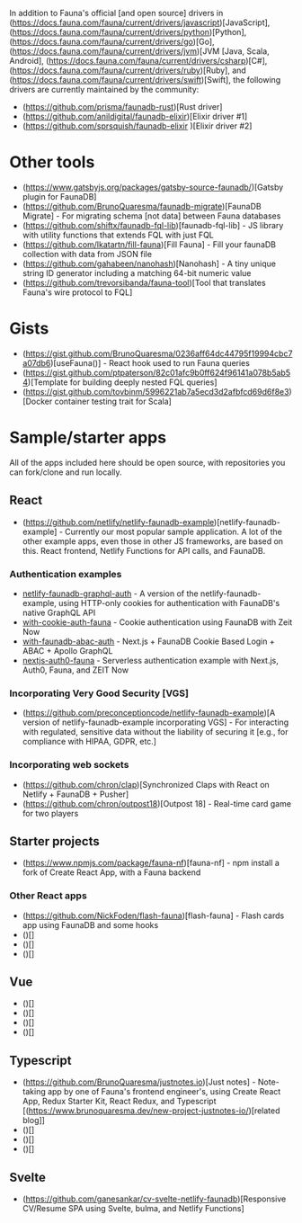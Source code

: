 
In addition to Fauna's official [and open source] drivers in (https://docs.fauna.com/fauna/current/drivers/javascript)[JavaScript], (https://docs.fauna.com/fauna/current/drivers/python)[Python], (https://docs.fauna.com/fauna/current/drivers/go)[Go], (https://docs.fauna.com/fauna/current/drivers/jvm)[JVM [Java, Scala, Android], (https://docs.fauna.com/fauna/current/drivers/csharp)[C#], (https://docs.fauna.com/fauna/current/drivers/ruby)[Ruby], and (https://docs.fauna.com/fauna/current/drivers/swift)[Swift], the following drivers are currently maintained by the community:

* (https://github.com/prisma/faunadb-rust)[Rust driver]
* (https://github.com/anildigital/faunadb-elixir)[Elixir driver #1]
* (https://github.com/sprsquish/faunadb-elixir )[Elixir driver #2] 

# Other tools

* (https://www.gatsbyjs.org/packages/gatsby-source-faunadb/)[Gatsby plugin for FaunaDB]
* (https://github.com/BrunoQuaresma/faunadb-migrate)[FaunaDB Migrate] - For migrating schema [not data] between Fauna databases 
* (https://github.com/shiftx/faunadb-fql-lib)[faunadb-fql-lib] - JS library with utility functions that extends FQL with just FQL
* (https://github.com/lkatartn/fill-fauna)[Fill Fauna] - Fill your faunaDB collection with data from JSON file
* (https://github.com/gahabeen/nanohash)[Nanohash] - A tiny unique string ID generator including a matching 64-bit numeric value
* (https://github.com/trevorsibanda/fauna-tool)[Tool that translates Fauna's wire protocol to FQL] 

# Gists

* (https://gist.github.com/BrunoQuaresma/0236aff64dc44795f19994cbc7a07db6)[useFauna()] - React hook used to run Fauna queries
* (https://gist.github.com/ptpaterson/82c01afc9b0ff624f96141a078b5ab54)[Template for building deeply nested FQL queries] 
* (https://gist.github.com/tovbinm/5996221ab7a5ecd3d2afbfcd69d6f8e3)[Docker container testing trait for Scala] 

# Sample/starter apps

All of the apps included here should be open source, with repositories you can fork/clone and run locally.

## React

* (https://github.com/netlify/netlify-faunadb-example)[netlify-faunadb-example] - Currently our most popular sample application. A lot of the other example apps, even those in other JS frameworks, are based on this. React frontend, Netlify Functions for API calls, and FaunaDB.

### Authentication examples

* [netlify-faunadb-graphql-auth](https://github.com/ptpaterson/netlify-faunadb-graphql-auth) - A version of the netlify-faunadb-example, using HTTP-only cookies for authentication with FaunaDB's native GraphQL API
* [with-cookie-auth-fauna](https://github.com/zeit/next.js/tree/master/examples/with-cookie-auth-fauna) - Cookie authentication using FaunaDB with Zeit Now
* [with-faunadb-abac-auth](https://github.com/fillipvt/with-faunadb-abac-auth) - Next.js + FaunaDB Cookie Based Login + ABAC + Apollo GraphQL
* [nextjs-auth0-fauna](https://github.com/j0lv3r4/nextjs-auth0-fauna) - Serverless authentication example with Next.js, Auth0, Fauna, and ZEIT Now

### Incorporating Very Good Security [VGS]
* (https://github.com/preconceptioncode/netlify-faunadb-example)[A version of netlify-faunadb-example incorporating VGS] - For interacting with regulated, sensitive data without the liability of securing it [e.g., for compliance with HIPAA, GDPR, etc.]

### Incorporating web sockets
* (https://github.com/chron/clap)[Synchronized Claps with React on Netlify + FaunaDB + Pusher]
* (https://github.com/chron/outpost18)[Outpost 18] - Real-time card game for two players

## Starter projects

* (https://www.npmjs.com/package/fauna-nf)[fauna-nf] - npm install a fork of Create React App, with a Fauna backend

### Other React apps

* (https://github.com/NickFoden/flash-fauna)[flash-fauna] - Flash cards app using FaunaDB and some hooks
* ()[]
* ()[]
* ()[]


## Vue

* ()[]
* ()[]
* ()[]
* ()[]

## Typescript

* (https://github.com/BrunoQuaresma/justnotes.io)[Just notes] - Note-taking app by one of Fauna's frontend engineer's, using Create React App, Redux Starter Kit, React Redux, and Typescript [(https://www.brunoquaresma.dev/new-project-justnotes-io/)[related blog]]
* ()[]
* ()[]
* ()[]

## Svelte

* (https://github.com/ganesankar/cv-svelte-netlify-faunadb)[Responsive CV/Resume SPA using Svelte, bulma, and Netlify Functions]

